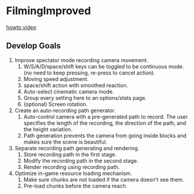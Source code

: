 # FilmingImproved

[howto video](https://www.youtube.com/watch?v=_JZ7bnk3oiM)

## Develop Goals

1. Improve spectator mode recording camera movement.
   1. W/S/A/D/space/shift keys can be toggled to be continuous mode. (no need to keep pressing, re-press to cancel action).
   2. Moving speed adjustment.
   3. space/shift action with smoothed reaction.
   4. Auto-select cinematic camera mode.
   5. Group every setting here to an options/stats page.
   6. (optional) Screen rotation.
2. Create an auto-recording path generator.
   1. Auto-control camera with a pre-generated path to record. The user specifies the length of the recording, the direction of the path, and the height variation.
   2. Path generation prevents the camera from going inside blocks and makes sure the scene is beautiful.
3. Separate recording path generating and rendering.
   1. Store recording path in the first stage.
   2. Modify the recording path in the second stage.
   3. Render recording using recording path.
4. Optimize in-game resource loading mechanism.
   1. Make sure chunks are not loaded if the camera doesn't see them.
   2. Pre-load chunks before the camera reach.
